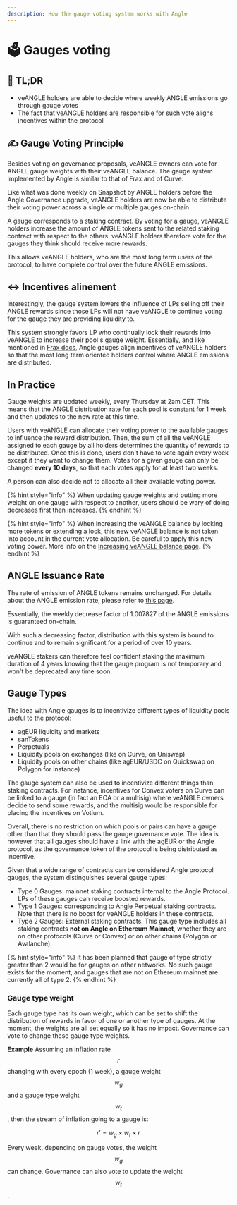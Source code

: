 ```yaml
---
description: How the gauge voting system works with Angle
---
```


# 🗳 Gauges voting

## 🔎 TL;DR

- veANGLE holders are able to decide where weekly ANGLE emissions go through gauge votes
- The fact that veANGLE holders are responsible for such vote aligns incentives within the protocol

## ✍️ Gauge Voting Principle

Besides voting on governance proposals, veANGLE owners can vote for ANGLE gauge weights with their veANGLE balance. The gauge system implemented by Angle is similar to that of Frax and of Curve.

Like what was done weekly on Snapshot by ANGLE holders before the Angle Governance upgrade, veANGLE holders are now be able to distribute their voting power across a single or multiple gauges on-chain.

A gauge corresponds to a staking contract. By voting for a gauge, veANGLE holders increase the amount of ANGLE tokens sent to the related staking contract with respect to the others. veANGLE holders therefore vote for the gauges they think should receive more rewards.

This allows veANGLE holders, who are the most long term users of the protocol, to have complete control over the future ANGLE emissions.

## ↔️ Incentives alinement

Interestingly, the gauge system lowers the influence of LPs selling off their ANGLE rewards since those LPs will not have veANGLE to continue voting for the gauge they are providing liquidity to.

This system strongly favors LP who continually lock their rewards into veANGLE to increase their pool's gauge weight. Essentially, and like mentioned in [Frax docs](https://docs.frax.finance/vefxs/gauge), Angle gauges align incentives of veANGLE holders so that the most long term oriented holders control where ANGLE emissions are distributed.

## In Practice

Gauge weights are updated weekly, every Thursday at 2am CET. This means that the ANGLE distribution rate for each pool is constant for 1 week and then updates to the new rate at this time.

Users with veANGLE can allocate their voting power to the available gauges to influence the reward distribution. Then, the sum of all the veANGLE assigned to each gauge by all holders determines the quantity of rewards to be distributed. Once this is done, users don't have to vote again every week except if they want to change them. Votes for a given gauge can only be changed **every 10 days**, so that each votes apply for at least two weeks.

A person can also decide not to allocate all their available voting power.

{% hint style="info" %}
When updating gauge weights and putting more weight on one gauge with respect to another, users should be wary of doing decreases first then increases.
{% endhint %}

{% hint style="info" %}
When increasing the veANGLE balance by locking more tokens or extending a lock, this new veANGLE balance is not taken into account in the current vote allocation. Be careful to apply this new voting power. More info on the [Increasing veANGLE balance page](increasing-veANGLE.md).
{% endhint %}

## ANGLE Issuance Rate

The rate of emission of ANGLE tokens remains unchanged. For details about the ANGLE emission rate, please refer to [this page](../concepts/staking.md).

Essentially, the weekly decrease factor of 1.007827 of the ANGLE emissions is guaranteed on-chain.

With such a decreasing factor, distribution with this system is bound to continue and to remain significant for a period of over 10 years.

veANGLE stakers can therefore feel confident staking the maximum duration of 4 years knowing that the gauge program is not temporary and won't be deprecated any time soon.

## Gauge Types

The idea with Angle gauges is to incentivize different types of liquidity pools useful to the protocol:

- agEUR liquidity and markets
- sanTokens
- Perpetuals
- Liquidity pools on exchanges (like on Curve, on Uniswap)
- Liquidity pools on other chains (like agEUR/USDC on Quickswap on Polygon for instance)

The gauge system can also be used to incentivize different things than staking contracts. For instance, incentives for Convex voters on Curve can be linked to a gauge (in fact an EOA or a multisig) where veANGLE owners decide to send some rewards, and the multisig would be responsible for placing the incentives on Votium.

Overall, there is no restriction on which pools or pairs can have a gauge other than that they should pass the gauge governance vote. The idea is however that all gauges should have a link with the agEUR or the Angle protocol, as the governance token of the protocol is being distributed as incentive.

Given that a wide range of contracts can be considered Angle protocol gauges, the system distinguishes several gauge types:

- Type 0 Gauges: mainnet staking contracts internal to the Angle Protocol. LPs of these gauges can receive boosted rewards.
- Type 1 Gauges: corresponding to Angle Perpetual staking contracts. Note that there is no boost for veANGLE holders in these contracts.
- Type 2 Gauges: External staking contracts. This gauge type includes all staking contracts **not on Angle on Ethereum Mainnet**, whether they are on other protocols (Curve or Convex) or on other chains (Polygon or Avalanche).

{% hint style="info" %}
It has been planned that gauge of type strictly greater than 2 would be for gauges on other networks. No such gauge exists for the moment, and gauges that are not on Ethereum mainnet are currently all of type 2.
{% endhint %}

### Gauge type weight

Each gauge type has its own weight, which can be set to shift the distribution of rewards in favor of one or another type of gauges. At the moment, the weights are all set equally so it has no impact. Governance can vote to change these gauge type weights.

**Example**
Assuming an inflation rate $$r$$ changing with every epoch (1 week), a gauge weight $$w_g$$ and a gauge type weight $$w_t$$, then the stream of inflation going to a gauge is:

$$
r' = w_g \times w_t \times r
$$

Every week, depending on gauge votes, the weight $$w_g$$ can change. Governance can also vote to update the weight $$w_t$$.
